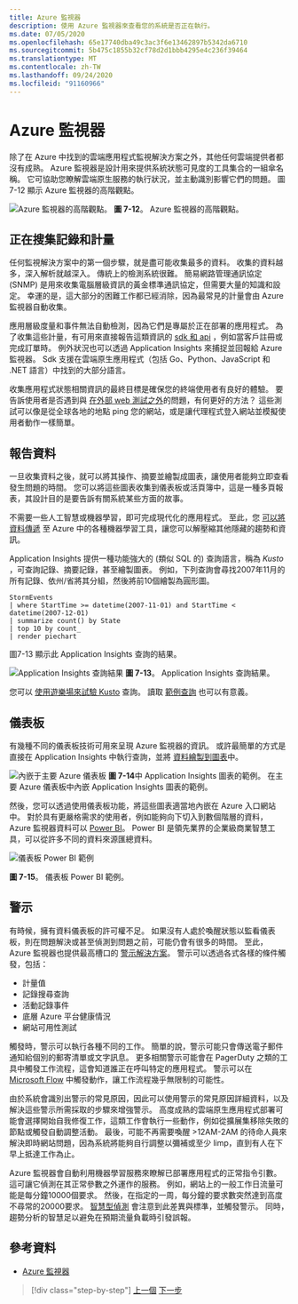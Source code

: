 ```yaml
---
title: Azure 監視器
description: 使用 Azure 監視器來查看您的系統是否正在執行。
ms.date: 07/05/2020
ms.openlocfilehash: 65e17740dba49c3ac3f6e13462897b5342da6710
ms.sourcegitcommit: 5b475c1855b32cf78d2d1bbb4295e4c236f39464
ms.translationtype: MT
ms.contentlocale: zh-TW
ms.lasthandoff: 09/24/2020
ms.locfileid: "91160966"
---
```

# <a name="azure-monitor"></a>Azure 監視器

除了在 Azure 中找到的雲端應用程式監視解決方案之外，其他任何雲端提供者都沒有成熟。 Azure 監視器是設計用來提供系統狀態可見度的工具集合的一組傘名稱。 它可協助您瞭解雲端原生服務的執行狀況，並主動識別影響它們的問題。 圖7-12 顯示 Azure 監視器的高階觀點。

![Azure 監視器的高階觀點。 ](./media/azure-monitor.png)
**圖 7-12**。 Azure 監視器的高階觀點。

## <a name="gathering-logs-and-metrics"></a>正在搜集記錄和計量

任何監視解決方案中的第一個步驟，就是盡可能收集最多的資料。 收集的資料越多，深入解析就越深入。 傳統上的檢測系統很難。 簡易網路管理通訊協定 (SNMP) 是用來收集電腦層級資訊的黃金標準通訊協定，但需要大量的知識和設定。 幸運的是，這大部分的困難工作都已經消除，因為最常見的計量會由 Azure 監視器自動收集。

應用層級度量和事件無法自動檢測，因為它們是專屬於正在部署的應用程式。 為了收集這些計量，有可用來直接報告這類資訊的 [sdk 和 api](/azure/azure-monitor/app/api-custom-events-metrics) ，例如當客戶註冊或完成訂單時。 例外狀況也可以透過 Application Insights 來捕捉並回報給 Azure 監視器。 Sdk 支援在雲端原生應用程式（包括 Go、Python、JavaScript 和 .NET 語言）中找到的大部分語言。

收集應用程式狀態相關資訊的最終目標是確保您的終端使用者有良好的體驗。 要告訴使用者是否遇到與 [在外部 web 測試之外](/azure/azure-monitor/app/monitor-web-app-availability)的問題，有何更好的方法？ 這些測試可以像是從全球各地的地點 ping 您的網站，或是讓代理程式登入網站並模擬使用者動作一樣簡單。

## <a name="reporting-data"></a>報告資料

一旦收集資料之後，就可以將其操作、摘要並繪製成圖表，讓使用者能夠立即查看發生問題的時間。 您可以將這些圖表收集到儀表板或活頁簿中，這是一種多頁報表，其設計目的是要告訴有關系統某些方面的故事。

不需要一些人工智慧或機器學習，即可完成現代化的應用程式。 至此，您 [可以將資料傳遞](https://www.youtube.com/watch?v=Cuza-I1g9tw) 至 Azure 中的各種機器學習工具，讓您可以解壓縮其他隱藏的趨勢和資訊。

Application Insights 提供一種功能強大的 (類似 SQL 的) 查詢語言，稱為 *Kusto* ，可查詢記錄、摘要記錄，甚至繪製圖表。 例如，下列查詢會尋找2007年11月的所有記錄、依州/省將其分組，然後將前10個繪製為圓形圖。

```kusto
StormEvents
| where StartTime >= datetime(2007-11-01) and StartTime < datetime(2007-12-01)
| summarize count() by State
| top 10 by count_
| render piechart
```

圖7-13 顯示此 Application Insights 查詢的結果。

![Application Insights 查詢結果 ](./media/application_insights_example.png)
 **圖 7-13**。 Application Insights 查詢結果。

您可以 [使用遊樂場來試驗 Kusto](https://dataexplorer.azure.com/clusters/help/databases/Samples) 查詢。 讀取 [範例查詢](/azure/kusto/query/samples) 也可以有意義。

## <a name="dashboards"></a>儀表板

有幾種不同的儀表板技術可用來呈現 Azure 監視器的資訊。 或許最簡單的方式是直接在 Application Insights 中執行查詢，並將 [資料繪製到圖表](/azure/azure-monitor/learn/tutorial-app-dashboards)中。

![內嵌于主要 Azure 儀表板 ](./media/azure_dashboard.png)
 **圖 7-14**中 Application Insights 圖表的範例。 在主要 Azure 儀表板中內嵌 Application Insights 圖表的範例。

然後，您可以透過使用儀表板功能，將這些圖表適當地內嵌在 Azure 入口網站中。 對於具有更嚴格需求的使用者，例如能夠向下切入到數個階層的資料，Azure 監視器資料可以 [Power BI](https://powerbi.microsoft.com/)。 Power BI 是領先業界的企業級商業智慧工具，可以從許多不同的資料來源匯總資料。

![儀表板 Power BI 範例](./media/powerbidashboard.png)

**圖 7-15**。 儀表板 Power BI 範例。

## <a name="alerts"></a>警示

有時候，擁有資料儀表板的許可權不足。 如果沒有人處於喚醒狀態以監看儀表板，則在問題解決或甚至偵測到問題之前，可能仍會有很多的時間。 至此，Azure 監視器也提供最高槽口的 [警示解決方案](/azure/azure-monitor/platform/alerts-overview)。 警示可以透過各式各樣的條件觸發，包括：

- 計量值
- 記錄搜尋查詢
- 活動記錄事件
- 底層 Azure 平台健康情況
- 網站可用性測試

觸發時，警示可以執行各種不同的工作。 簡單的說，警示可能只會傳送電子郵件通知給個別的郵寄清單或文字訊息。 更多相關警示可能會在 PagerDuty 之類的工具中觸發工作流程，這會知道誰正在呼叫特定的應用程式。 警示可以在 [Microsoft Flow](https://flow.microsoft.com/) 中觸發動作，讓工作流程幾乎無限制的可能性。

由於系統會識別出警示的常見原因，因此可以使用警示的常見原因詳細資料，以及解決這些警示所需採取的步驟來增強警示。 高度成熟的雲端原生應用程式部署可能會選擇開始自我修復工作，這類工作會執行一些動作，例如從擴展集移除失敗的節點或觸發自動調整活動。 最後，可能不再需要喚醒 >12AM-2AM 的待命人員來解決即時網站問題，因為系統將能夠自行調整以彌補或至少 limp，直到有人在下早上抵達工作為止。

Azure 監視器會自動利用機器學習服務來瞭解已部署應用程式的正常指令引數。 這可讓它偵測在其正常參數之外運作的服務。 例如，網站上的一般工作日流量可能是每分鐘10000個要求。 然後，在指定的一周，每分鐘的要求數突然達到高度不尋常的20000要求。 [智慧型偵測](/azure/azure-monitor/app/proactive-diagnostics) 會注意到此差異與標準，並觸發警示。 同時，趨勢分析的智慧足以避免在預期流量負載時引發誤報。

## <a name="references"></a>參考資料

- [Azure 監視器](/azure/azure-monitor/overview)

>[!div class="step-by-step"]
>[上一個](monitoring-azure-kubernetes.md) 
>[下一步](identity.md)
